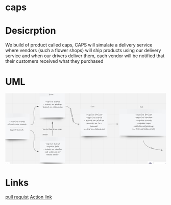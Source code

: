 # caps

# Desicrption

We build of product called caps, CAPS will simulate a delivery service where vendors (such a flower shops) will ship products using our delivery service and when our drivers deliver them, each vendor will be notified that their customers received what they purchased

# UML
![](/assets/eventsUml.png)


# Links

[pull requist](https://github.com/WalidAlrefai/caps/pull/1)
[Action link](https://github.com/WalidAlrefai/caps/actions)
